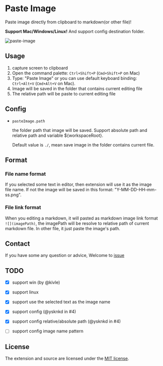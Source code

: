 # Paste Image

Paste image directly from clipboard to markdown(or other file)!

**Support Mac/Windows/Linux!** And support config destination folder.

![paste-image](https://raw.githubusercontent.com/mushanshitiancai/vscode-paste-image/master/res/vscode-paste-image.gif)

## Usage

1. capture screen to clipboard
1. Open the command palette: `Ctrl+Shift+P` (`Cmd+Shift+P` on Mac)
1. Type: "Paste Image" or you can use default keyboard binding: `Ctrl+Alt+V` (`Cmd+Alt+V` on Mac).
1. Image will be saved in the folder that contains current editing file
1. The relative path will be paste to current editing file

## Config

- `pasteImage.path`

    the folder path that image will be saved. Support absolute path and relative path and variable ${workspaceRoot}.

    Default value is `./`, mean save image in the folder contains current file.

## Format

### File name format

If you selected some text in editor, then extension will use it as the image file name.
If not the image will be saved in this format: "Y-MM-DD-HH-mm-ss.png".

### File link format

When you editing a markdown, it will pasted as markdown image link format `![](imagePath)`, the imagePath will be resolve to relative path of current markdown file. In other file, it just paste the image's path.

## Contact

If you have some any question or advice, Welcome to [issue](https://github.com/tanbunko/vscode-markdown-paste-image/issues)

## TODO

- [x] support win (by @kivle)
- [x] support linux
- [x] support use the selected text as the image name
- [x] support config (@ysknkd in #4)
- [x] support config relative/absolute path (@ysknkd in #4)
- [ ] support config image name pattern


## License

The extension and source are licensed under the [MIT license](LICENSE.txt).
